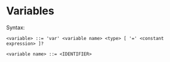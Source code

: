 # Variables

Syntax:

```
<variable> ::= 'var' <variable name> <type> [ '=' <constant expression> ]?

<variable name> ::= <IDENTIFIER>
```

